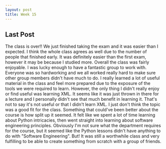 ```yaml
---
layout: post
title: Week 15
---
```


## Last Post

The class is over!! We just finished taking the exam and it was easier than I expected. I think the whole class agrees as well due to the number of people that finished early. It was definitely easier than the first exam, however it may be because I studied more. Overall the class was fairly enjoyable. I was lucky enough to have a fantastic group to work with. Everyone was so hardworking and we all worked really hard to make sure other group members didn't have much to do. I really learned a lot of useful material in the class and feel more prepared due to the exposure of the tools we were required to learn. However, the only thing I didn't really enjoy or find useful was learning XML. It seems like it was just thrown in there for a lecture and I personally didn't see that much benefit in learning it. That's not to say it's not useful or that I didn't learn XML. I just don't think the topic was a good fit for the class. Something that could've been better about the course is how split up it seemed. It felt like we spent a lot of time learning about Python intricacies, then went straight into learning about software engineering principles. Obviously I'm not sure what the department requires for the course, but it seemed like the Python lessons didn't have anything to do with "Software Engineering". But! It was still a worthwhile class and very fulfilling to be able to create something from scratch with a group of friends.



